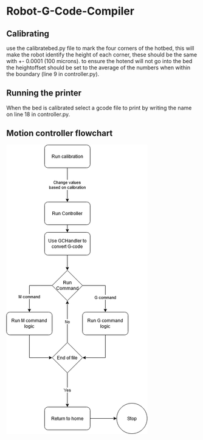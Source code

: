 # Robot-G-Code-Compiler
## Calibrating
use the calibratebed.py file to mark the four corners of the hotbed, this will make the robot identify the height of each corner, these should be the same with +- 0.0001 (100 microns). to ensure the hotend will not go into the bed the heightoffset should be set to the average of the numbers when within the boundary (line 9 in controller.py). 

## Running the printer
When the bed is calibrated select a gcode file to print by writing the name on line 18 in controller.py.

## Motion controller flowchart
![Flowchart](imgs/bscflow.png)